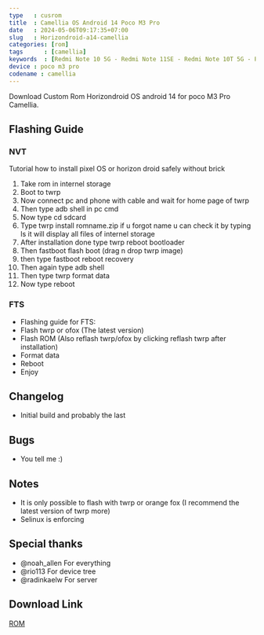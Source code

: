 ```yaml
---
type   : cusrom
title  : Camellia OS Android 14 Poco M3 Pro
date   : 2024-05-06T09:17:35+07:00
slug   : Horizondroid-a14-camellia
categories: [rom]
tags      : [camellia]
keywords  : [Redmi Note 10 5G - Redmi Note 11SE - Redmi Note 10T 5G - POCO M3 Pro 5G]
device : poco m3 pro
codename : camellia
---
```


Download Custom Rom Horizondroid OS android 14  for poco M3 Pro Camellia.

## Flashing Guide
### NVT
Tutorial how to install pixel OS or horizon droid safely without brick
1. Take rom in internel storage
2. Boot to twrp
3. Now connect pc and phone with cable and wait for home page of twrp
4. Then type adb shell in pc cmd
5. Now type cd sdcard
6. Type twrp install romname.zip if u forgot name u can check it by typing ls it will display all files of internel storage
7. After installation done type twrp reboot bootloader
8. Then fastboot flash boot (drag n drop twrp image)
9. then type fastboot reboot recovery
10. Then again type adb shell
11. Then type twrp format data
12. Now type reboot

### FTS
- Flashing guide for FTS:
- Flash twrp or ofox (The latest version)
- Flash ROM (Also reflash twrp/ofox by clicking reflash twrp after installation)
- Format data 
- Reboot 
- Enjoy

## Changelog
- Initial build and probably the last

## Bugs
- You tell me :)

## Notes
- It is only possible to flash with twrp or orange fox (I recommend the latest version of twrp more)
- Selinux is enforcing

## Special thanks
- @noah_allen For everything
- @rio113 For device tree
- @radinkaelw For server


## Download Link
[ROM](https://github.com/Noah113-Allen/OTA/releases/download/8.0/HorizonDroid_camellia-Neptune-x2.0-UNOFFICIAL-20240108-0708.zip)

